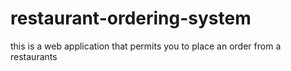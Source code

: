 # restaurant-ordering-system
this is a web application that permits you to place an order from a restaurants
